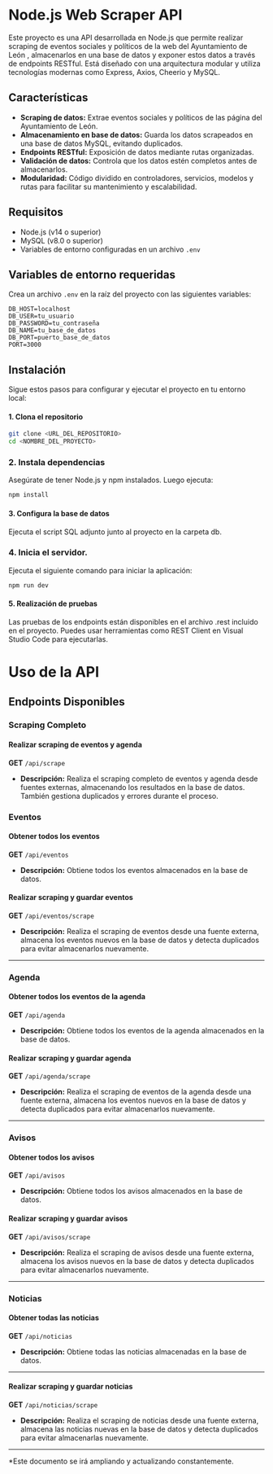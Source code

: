 # Node.js Web Scraper API

Este proyecto es una API desarrollada en Node.js que permite realizar scraping de eventos sociales y políticos de la web del Ayuntamiento de León , almacenarlos en una base de datos y exponer estos datos a través de endpoints RESTful. Está diseñado con una arquitectura modular y utiliza tecnologías modernas como Express, Axios, Cheerio y MySQL.

## Características

- **Scraping de datos:** Extrae eventos sociales y políticos de las página del Ayuntamiento de León.
- **Almacenamiento en base de datos:** Guarda los datos scrapeados en una base de datos MySQL, evitando duplicados.
- **Endpoints RESTful:** Exposición de datos mediante rutas organizadas.
- **Validación de datos:** Controla que los datos estén completos antes de almacenarlos.
- **Modularidad:** Código dividido en controladores, servicios, modelos y rutas para facilitar su mantenimiento y escalabilidad.

## Requisitos

- Node.js (v14 o superior)
- MySQL (v8.0 o superior)
- Variables de entorno configuradas en un archivo `.env`

## Variables de entorno requeridas

Crea un archivo `.env` en la raíz del proyecto con las siguientes variables:

```env
DB_HOST=localhost
DB_USER=tu_usuario
DB_PASSWORD=tu_contraseña
DB_NAME=tu_base_de_datos
DB_PORT=puerto_base_de_datos
PORT=3000
```

## Instalación

Sigue estos pasos para configurar y ejecutar el proyecto en tu entorno local:

#### 1. Clona el repositorio
```bash
git clone <URL_DEL_REPOSITORIO>
cd <NOMBRE_DEL_PROYECTO>
```
### 2. Instala dependencias
Asegúrate de tener Node.js y npm instalados. Luego ejecuta:
```bash
npm install
```

#### 3. Configura la base de datos
Ejecuta  el script SQL adjunto junto  al proyecto en la carpeta db. 

### 4. Inicia el servidor. 
Ejecuta el siguiente comando para iniciar la aplicación:
```bash
npm run dev
```

#### 5. Realización de pruebas
Las pruebas de los endpoints están disponibles en el archivo .rest incluido en el proyecto. Puedes usar herramientas como REST Client en Visual Studio Code para ejecutarlas.

# Uso de la API

## Endpoints Disponibles

### Scraping Completo

#### Realizar scraping de eventos y agenda
**GET** `/api/scrape`

- **Descripción:** Realiza el scraping completo de eventos y agenda desde fuentes externas, almacenando los resultados en la base de datos. También gestiona duplicados y errores durante el proceso.


### Eventos

#### Obtener todos los eventos
**GET** `/api/eventos`

- **Descripción:** Obtiene todos los eventos almacenados en la base de datos.

#### Realizar scraping y guardar eventos
**GET** `/api/eventos/scrape`

- **Descripción:** Realiza el scraping de eventos desde una fuente externa, almacena los eventos nuevos en la base de datos y detecta duplicados para evitar almacenarlos nuevamente.

---

### Agenda

#### Obtener todos los eventos de la agenda
**GET** `/api/agenda`

- **Descripción:** Obtiene todos los eventos de la agenda almacenados en la base de datos.

#### Realizar scraping y guardar agenda
**GET** `/api/agenda/scrape`

- **Descripción:** Realiza el scraping de eventos de la agenda desde una fuente externa, almacena los eventos nuevos en la base de datos y detecta duplicados para evitar almacenarlos nuevamente.

---

### Avisos

#### Obtener todos los avisos
**GET** `/api/avisos`

- **Descripción:** Obtiene todos los avisos almacenados en la base de datos.

#### Realizar scraping y guardar avisos
**GET** `/api/avisos/scrape`

- **Descripción:** Realiza el scraping de avisos desde una fuente externa, almacena los avisos nuevos en la base de datos y detecta duplicados para evitar almacenarlos nuevamente.

---

### Noticias

#### Obtener todas las noticias
**GET** `/api/noticias`

- **Descripción:** Obtiene todas las noticias almacenadas en la base de datos.

---

#### Realizar scraping y guardar noticias
**GET** `/api/noticias/scrape`

- **Descripción:** Realiza el scraping de noticias desde una fuente externa, almacena las noticias nuevas en la base de datos y detecta duplicados para evitar almacenarlas nuevamente.

---


*Este documento se irá ampliando y actualizando constantemente.
